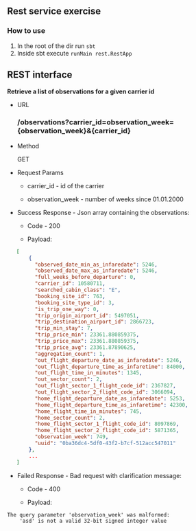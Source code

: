## Rest service exercise

### How to use
1. In the root of the dir run `sbt`
2. Inside sbt execute `runMain rest.RestApp`

REST interface
---

**Retrieve a list of observations for a given carrier id**

* URL

    ### /observations?carrier_id=observation_week={observation_week}&{carrier_id}

* Method

    GET

* Request Params

    - carrier_id - id of the carrier

    - оbservation_week - number of weeks since 01.01.2000

* Success Response - Json array containing the observations:
    - Code - 200

    - Payload:
 ```json
    [
    	{
          "observed_date_min_as_infaredate": 5246,
          "observed_date_max_as_infaredate": 5246,
          "full_weeks_before_departure": 0,
          "carrier_id": 10580711,
          "searched_cabin_class": "E",
          "booking_site_id": 763,
          "booking_site_type_id": 3,
          "is_trip_one_way": 0,
          "trip_origin_airport_id": 5497051,
          "trip_destination_airport_id": 2866723,
          "trip_min_stay": 7,
          "trip_price_min": 23361.880859375,
          "trip_price_max": 23361.880859375,
          "trip_price_avg": 23361.87890625,
          "aggregation_count": 1,
          "out_flight_departure_date_as_infaredate": 5246,
          "out_flight_departure_time_as_infaretime": 84000,
          "out_flight_time_in_minutes": 1345,
          "out_sector_count": 2,
          "out_flight_sector_1_flight_code_id": 2367827,
          "out_flight_sector_2_flight_code_id": 3066094,
          "home_flight_departure_date_as_infaredate": 5253,
          "home_flight_departure_time_as_infaretime": 42300,
          "home_flight_time_in_minutes": 745,
          "home_sector_count": 2,
          "home_flight_sector_1_flight_code_id": 8097869,
          "home_flight_sector_2_flight_code_id": 5871365,
          "observation_week": 749,
          "uuid": "0ba36dc4-5df0-43f2-b7cf-512acc547011"
        },
        ...
    ]
 ```
* Failed Response - Bad request with clarification message:
    - Code - 400

    - Payload:
```
The query parameter 'observation_week' was malformed:
    'asd' is not a valid 32-bit signed integer value
```